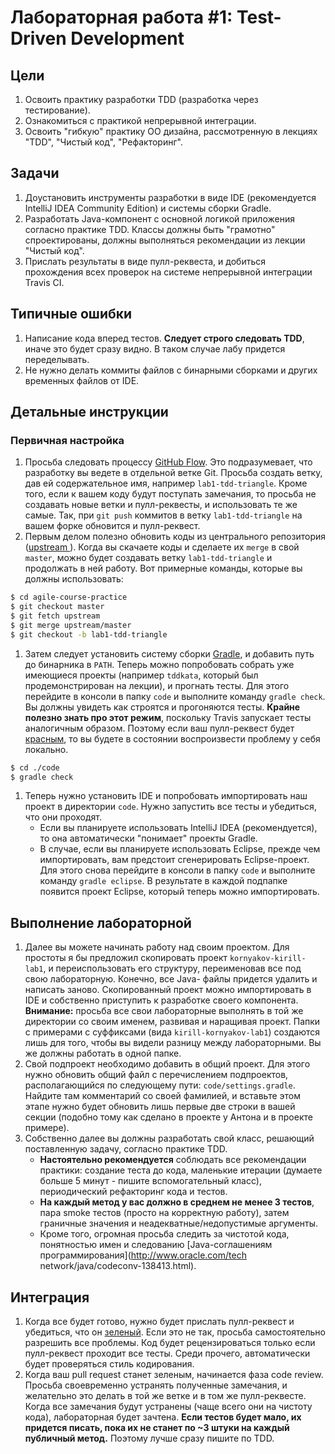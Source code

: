 # Лабораторная работа #1: Test-Driven Development

## Цели

  1. Освоить практику разработки TDD (разработка через тестирование).
  1. Ознакомиться с практикой непрерывной интеграции.
  1. Освоить "гибкую" практику ОО дизайна, рассмотренную в лекциях "TDD",
     "Чистый код", "Рефакторинг".

## Задачи

  1. Доустановить инструменты разработки в виде IDE (рекомендуется IntelliJ IDEA
     Community Edition) и системы сборки Gradle.
  1. Разработать Java-компонент с основной логикой приложения согласно практике
     TDD. Классы должны быть "грамотно" спроектированы, должны выполняться
     рекомендации из лекции "Чистый код".
  1. Прислать результаты в виде пулл-реквеста, и добиться прохождения всех
     проверок на системе непрерывной интеграции Travis CI.

## Типичные ошибки

  1. Написание кода вперед тестов. __Следует строго следовать TDD__, иначе это
     будет сразу видно. В таком случае лабу придется переделывать.
  1. Не нужно делать коммиты файлов с бинарными сборками и других временных
     файлов от IDE.

## Детальные инструкции

### Первичная настройка

  1. Просьба следовать процессу [GitHub Flow][github-flow]. Это подразумевает,
     что разработку вы ведете в отдельной ветке Git. Просьба создать ветку, дав
     ей содержательное имя, например `lab1-tdd-triangle`. Кроме того, если к
     вашем коду будут поступать замечания, то просьба не создавать новые ветки и
     пулл-реквесты, и использовать те же самые. Так, при `git push` коммитов в
     ветку `lab1-tdd-triangle` на вашем форке обновится и пулл-реквест.
  1. Первым делом полезно обновить коды из центрального репозитория
     ([upstream ][git-pull]). Когда вы скачаете коды и сделаете их `merge` в
     свой `master`, можно будет создавать ветку `lab1-tdd-triangle` и продолжать
     в ней работу. Вот примерные команды, которые вы должны использовать:
```bash
$ cd agile-course-practice
$ git checkout master
$ git fetch upstream
$ git merge upstream/master
$ git checkout -b lab1-tdd-triangle
```
  1. Затем следует установить систему сборки [Gradle][gradle], и добавить путь
     до бинарника в `PATH`. Теперь можно попробовать собрать уже имеющиеся
     проекты (например `tddkata`, который был продемонстрирован на лекции), и
     прогнать тесты. Для этого перейдите в консоли в папку `code` и выполните
     команду `gradle check`. Вы должны увидеть как строятся и прогоняются тесты.
     __Крайне полезно знать про этот режим__, поскольку Travis запускает тесты
     аналогичным образом. Поэтому если ваш пулл-реквест будет [красным][agile-travis],
     то вы будете в состоянии воспроизвести проблему у себя локально.
```bash
$ cd ./code
$ gradle check
```
  1. Теперь нужно установить IDE и попробовать импортировать наш проект в
     директории `code`. Нужно запустить все тесты и убедиться, что они проходят.
     - Если вы планируете использовать IntelliJ IDEA (рекомендуется), то она
       автоматически "понимает" проекты Gradle.
     - В случае, если вы планируете использовать Eclipse, прежде чем
       импортировать, вам предстоит сгенерировать Eclipse-проект. Для этого
       снова перейдите в консоли в папку `code` и выполните команду
       `gradle eclipse`. В результате в каждой подпапке появится проект Eclipse,
       который теперь можно импортировать.

## Выполнение лабораторной

  1. Далее вы можете начинать работу над своим проектом. Для простоты я бы
     предложил скопировать проект `kornyakov-kirill-lab1`, и переиспользовать
     его структуру, переименовав все под свою лабораторную. Конечно, все Java-
     файлы придется удалить и написать заново. Скопированный проект можно
     импортировать в IDE и собственно приступить к разработке своего компонента.
     __Внимание:__ просьба все свои лабораторные выполнять в той же директории
     со своим именем, развивая и наращивая проект. Папки с примерами с
     суффиксами (вида `kirill-kornyakov-lab1`) создаются лишь для того, чтобы вы
     видели разницу между лабораторными. Вы же должны работать в одной папке.
  1. Свой подпроект необходимо добавить в общий проект. Для этого нужно обновить
     общий файл с перечислением подпроектов, располагающийся по следующему пути:
     `code/settings.gradle`. Найдите там комментарий со своей фамилией, и
     вставьте этом этапе нужно будет обновить лишь первые две строки в вашей
     секции (подобно тому как сделано в проекте у Антона и в проекте примере).
  1. Собственно далее вы должны разработать свой класс, решающий поставленную
     задачу, согласно практике TDD.
     - __Настоятельно рекомендуется__ соблюдать все рекомендации практики:
       создание теста до кода, маленькие итерации (думаете больше 5 минут -
       пишите вспомогательный класс), периодический рефакторинг кода и тестов.
     - __На каждый метод у вас должно в среднем не менее 3 тестов__, пара smoke
       тестов (просто на корректную работу), затем граничные значения и
       неадекватные/недопустимые аргументы.
     - Кроме того, огромная просьба следить за чистотой кода, понятностью имен и
       следованию [Java-соглашениям программирования](http://www.oracle.com/tech
       network/java/codeconv-138413.html).

## Интеграция

  1. Когда все будет готово, нужно будет прислать пулл-реквест и убедиться, что
     он [зеленый][agile-travis]. Если это не так, просьба самостоятельно
     разрешить все проблемы. Код будет рецензироваться только если пулл-реквест
     проходит все тесты. Среди прочего, автоматически будет проверяться стиль
     кодирования.
  1. Когда ваш pull request станет зеленым, начинается фаза code review. Просьба
     своевременно устранять полученные замечания, и желательно это делать в той
     же ветке и в том же пулл-реквесте. Когда все замечания будут устранены
     (чаще всего они на чистоту кода), лабораторная будет зачтена. __Если тестов
     будет мало, их придется писать, пока их не станет по ~3 штуки на каждый
     публичный метод.__ Поэтому лучше сразу пишите по TDD.

<!-- LINKS -->

[github-flow]: http://scottchacon.com/2011/08/31/github-flow.html
[git-pull]: https://groups.google.com/d/msg/devtools-course/V8rtlLrCXc4/k7vx6BxnqR4J
[gradle]: http://www.gradle.org/downloads
[agile-travis]: https://travis-ci.org/UNN-VMK-Software/agile-course-practice/pull_requests
